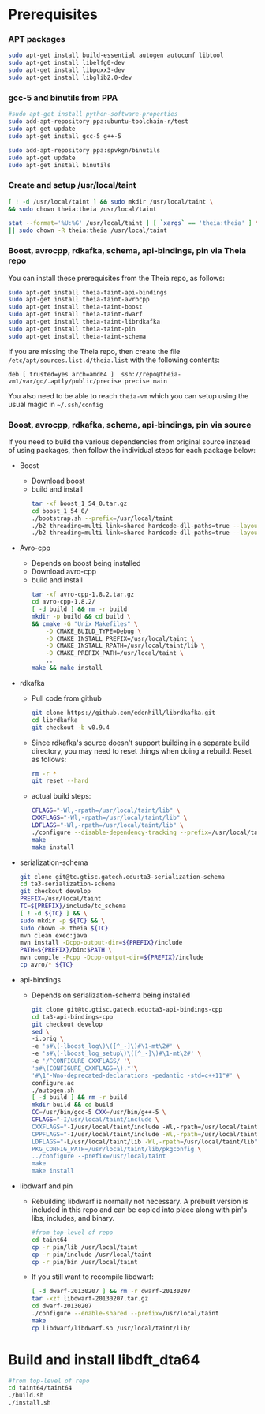 # Prerequisites

### APT packages
```sh
sudo apt-get install build-essential autogen autoconf libtool
sudo apt-get install libelfg0-dev
sudo apt-get install libpqxx3-dev
sudo apt-get install libglib2.0-dev
```

### gcc-5 and binutils from PPA
```sh
#sudo apt-get install python-software-properties
sudo add-apt-repository ppa:ubuntu-toolchain-r/test
sudo apt-get update
sudo apt-get install gcc-5 g++-5

sudo add-apt-repository ppa:spvkgn/binutils
sudo apt-get update
sudo apt-get install binutils
```

### Create and setup /usr/local/taint
```sh
[ ! -d /usr/local/taint ] && sudo mkdir /usr/local/taint \
&& sudo chown theia:theia /usr/local/taint

stat --format='%U:%G' /usr/local/taint | [ `xargs` == 'theia:theia' ] \
|| sudo chown -R theia:theia /usr/local/taint
```

### Boost, avrocpp, rdkafka, schema, api-bindings, pin via Theia repo
You can install these prerequisites from the Theia repo, as follows:
```sh
sudo apt-get install theia-taint-api-bindings
sudo apt-get install theia-taint-avrocpp
sudo apt-get install theia-taint-boost
sudo apt-get install theia-taint-dwarf
sudo apt-get install theia-taint-librdkafka
sudo apt-get install theia-taint-pin
sudo apt-get install theia-taint-schema
```

If you are missing the Theia repo, then create the file `/etc/apt/sources.list.d/theia.list` with the following contents:
```apt
deb [ trusted=yes arch=amd64 ]  ssh://repo@theia-vm1/var/go/.aptly/public/precise precise main
```

You also need to be able to reach `theia-vm` which you can setup using the usual magic in `~/.ssh/config`

### Boost, avrocpp, rdkafka, schema, api-bindings, pin via source
If you need to build the various dependencies from original source instead of using packages, then follow the individual steps for each package below:

* Boost
    * Download boost
    * build and install
        ```sh
        tar -xf boost_1_54_0.tar.gz
        cd boost_1_54_0/
        ./bootstrap.sh --prefix=/usr/local/taint
        ./b2 threading=multi link=shared hardcode-dll-paths=true --layout=tagged
        ./b2 threading=multi link=shared hardcode-dll-paths=true --layout=tagged install
        ```

* Avro-cpp
    * Depends on boost being installed
    * Download avro-cpp
    * build and install
        ```sh
        tar -xf avro-cpp-1.8.2.tar.gz
        cd avro-cpp-1.8.2/
        [ -d build ] && rm -r build
        mkdir -p build && cd build \
        && cmake -G "Unix Makefiles" \
            -D CMAKE_BUILD_TYPE=Debug \
            -D CMAKE_INSTALL_PREFIX=/usr/local/taint \
            -D CMAKE_INSTALL_RPATH=/usr/local/taint/lib \
            -D CMAKE_PREFIX_PATH=/usr/local/taint \
            ..
        make && make install
        ```

* rdkafka
    * Pull code from github
        ```sh
        git clone https://github.com/edenhill/librdkafka.git
        cd librdkafka
        git checkout -b v0.9.4
        ```
    * Since rdkafka's source doesn't support building in a separate build directory, you may need to reset things when doing a rebuild. Reset as follows:
        ```sh
        rm -r *
        git reset --hard
        ```
    * actual build steps:
        ```sh
        CFLAGS="-Wl,-rpath=/usr/local/taint/lib" \
        CXXFLAGS="-Wl,-rpath=/usr/local/taint/lib" \
        LDFLAGS="-Wl,-rpath=/usr/local/taint/lib" \
        ./configure --disable-dependency-tracking --prefix=/usr/local/taint
        make
        make install
        ```

* serialization-schema
    ```sh
    git clone git@tc.gtisc.gatech.edu:ta3-serialization-schema
    cd ta3-serialization-schema
    git checkout develop
    PREFIX=/usr/local/taint
    TC=${PREFIX}/include/tc_schema
    [ ! -d ${TC} ] && \
    sudo mkdir -p ${TC} && \
    sudo chown -R theia ${TC}
    mvn clean exec:java
    mvn install -Dcpp-output-dir=${PREFIX}/include
    PATH=${PREFIX}/bin:$PATH \
    mvn compile -Pcpp -Dcpp-output-dir=${PREFIX}/include
    cp avro/* ${TC}
    ```
* api-bindings
    * Depends on serialization-schema being installed
        ```sh
        git clone git@tc.gtisc.gatech.edu:ta3-api-bindings-cpp
        cd ta3-api-bindings-cpp
        git checkout develop
        sed \
        -i.orig \
        -e 's#\(-lboost_log\)\([^_-]\)#\1-mt\2#' \
        -e 's#\(-lboost_log_setup\)\([^_-]\)#\1-mt\2#' \
        -e '/^CONFIGURE_CXXFLAGS/ '\
        's#\(CONFIGURE_CXXFLAGS=\).*'\
        '#\1"-Wno-deprecated-declarations -pedantic -std=c++11"#' \
        configure.ac
        ./autogen.sh
        [ -d build ] && rm -r build
        mkdir build && cd build
        CC=/usr/bin/gcc-5 CXX=/usr/bin/g++-5 \
        CFLAGS="-I/usr/local/taint/include \
        CXXFLAGS="-I/usr/local/taint/include -Wl,-rpath=/usr/local/taint/lib"\
        CPPFLAGS="-I/usr/local/taint/include -Wl,-rpath=/usr/local/taint/lib"\
        LDFLAGS="-L/usr/local/taint/lib -Wl,-rpath=/usr/local/taint/lib"\
        PKG_CONFIG_PATH=/usr/local/taint/lib/pkgconfig \
        ../configure --prefix=/usr/local/taint
        make
        make install
        ```

* libdwarf and pin
    * Rebuilding libdwarf is normally not necessary. A prebuilt version is included in this repo and can be copied into place along with pin's libs, includes, and binary.
        ```sh
        #from top-level of repo
        cd taint64
        cp -r pin/lib /usr/local/taint
        cp -r pin/include /usr/local/taint
        cp -r pin/bin /usr/local/taint
        ```
    * If you still want to recompile libdwarf:
        ```sh
        [ -d dwarf-20130207 ] && rm -r dwarf-20130207
        tar -xzf libdwarf-20130207.tar.gz
        cd dwarf-20130207
        ./configure --enable-shared --prefix=/usr/local/taint
        make
        cp libdwarf/libdwarf.so /usr/local/taint/lib/
        ```

# Build and install libdft_dta64
```sh
#from top-level of repo
cd taint64/taint64
./build.sh
./install.sh
```
